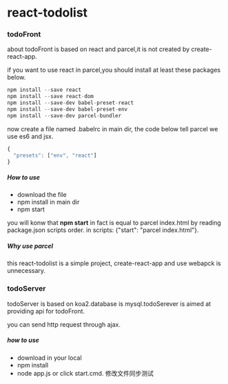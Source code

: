 # react-todolist
### todoFront

about todoFront is based on react and parcel,it is not created by create-react-app.

if you want to use react in parcel,you should install at least these packages below.

```javascript
npm install --save react
npm install --save react-dom
npm install --save-dev babel-preset-react
npm install --save-dev babel-preset-env
npm install --save-dev parcel-bundler
```

now create a  file named .babelrc  in main dir, the code below tell parcel we use es6 and jsx.

```javascript
{
  "presets": ["env", "react"]
}

```



##### How to use

- download the file
- npm install in main dir
- npm start

you will konw that  **npm start** in fact is equal to parcel index.html by reading package.json scripts order. in scripts: {"start": "parcel index.html"}.



##### Why use parcel

this react-todolist is a simple project, create-react-app and use webapck is unnecessary.



### todoServer

todoServer is based on koa2.database is mysql.todoSerever is aimed at providing api for todoFront.

you can send http request through ajax.

##### how to use

- download in your local
- npm install
- node app.js or click start.cmd.   修改文件同步测试
